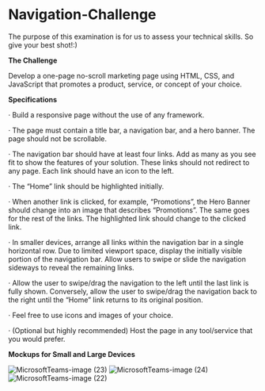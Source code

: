 # Navigation-Challenge

The purpose of this examination is for us to assess your technical skills. So give your best shot!:)

**The Challenge**

Develop a one-page no-scroll marketing page using HTML, CSS, and JavaScript that promotes a product, service, or concept of your choice.

**Specifications**
  
  ·  Build a responsive page without the use of any framework.
  
  · The page must contain a title bar, a navigation bar, and a hero banner. The page should not be scrollable.
  
  · The navigation bar should have at least four links. Add as many as you see fit to show the features of your solution. These links should not redirect to any page. Each link should have an icon to the left.
  
  · The “Home” link should be highlighted initially.
  
  · When another link is clicked, for example, “Promotions”, the Hero Banner should change into an image that describes “Promotions”. The same goes for the rest of the links. The highlighted link should change to the clicked link.
  
  · In smaller devices, arrange all links within the navigation bar in a single horizontal row. Due to limited viewport space, display the initially visible portion of the navigation bar. Allow users to swipe or slide the navigation sideways to reveal the remaining links.
  
  · Allow the user to swipe/drag the navigation to the left until the last link is fully shown. Conversely, allow the user to swipe/drag the navigation back to the right until the “Home” link returns to its original position.
  
  · Feel free to use icons and images of your choice.
  
  · (Optional but highly recommended) Host the page in any tool/service that you would prefer.

**Mockups for Small and Large Devices**

![MicrosoftTeams-image (23)](https://github.com/johnpaulsolo/one-page-challenge/assets/22829633/b54c0f02-5d92-4c3e-b091-6d4d1ca26253)
![MicrosoftTeams-image (24)](https://github.com/johnpaulsolo/one-page-challenge/assets/22829633/ac517bec-11d2-492b-a6ce-f0d4808de8f1)
![MicrosoftTeams-image (22)](https://github.com/johnpaulsolo/one-page-challenge/assets/22829633/7f842dbc-3705-487b-bf50-be552145ab36)
